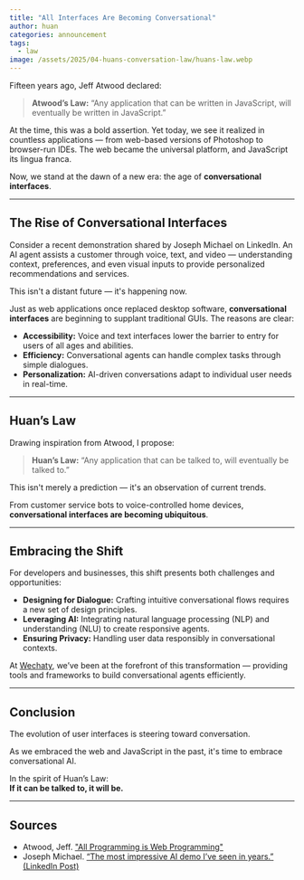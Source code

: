 ```yaml
---
title: "All Interfaces Are Becoming Conversational"
author: huan
categories: announcement
tags:
  - law
image: /assets/2025/04-huans-conversation-law/huans-law.webp
---
```


Fifteen years ago, Jeff Atwood declared:

> **Atwood’s Law:** “Any application that can be written in JavaScript, will eventually be written in JavaScript.”

At the time, this was a bold assertion. Yet today, we see it realized in countless applications — from web-based versions of Photoshop to browser-run IDEs. The web became the universal platform, and JavaScript its lingua franca.

Now, we stand at the dawn of a new era: the age of **conversational interfaces**.

---

## The Rise of Conversational Interfaces

Consider a recent demonstration shared by Joseph Michael on LinkedIn. An AI agent assists a customer through voice, text, and video — understanding context, preferences, and even visual inputs to provide personalized recommendations and services.

This isn't a distant future — it's happening now.

Just as web applications once replaced desktop software, **conversational interfaces** are beginning to supplant traditional GUIs. The reasons are clear:

- **Accessibility:** Voice and text interfaces lower the barrier to entry for users of all ages and abilities.  
- **Efficiency:** Conversational agents can handle complex tasks through simple dialogues.  
- **Personalization:** AI-driven conversations adapt to individual user needs in real-time.

---

## Huan’s Law

Drawing inspiration from Atwood, I propose:

> **Huan’s Law:** “Any application that can be talked to, will eventually be talked to.”

This isn't merely a prediction — it's an observation of current trends.

From customer service bots to voice-controlled home devices, **conversational interfaces are becoming ubiquitous**.

---

## Embracing the Shift

For developers and businesses, this shift presents both challenges and opportunities:

- **Designing for Dialogue:** Crafting intuitive conversational flows requires a new set of design principles.  
- **Leveraging AI:** Integrating natural language processing (NLP) and understanding (NLU) to create responsive agents.  
- **Ensuring Privacy:** Handling user data responsibly in conversational contexts.

At [Wechaty](https://wechaty.js.org/), we’ve been at the forefront of this transformation — providing tools and frameworks to build conversational agents efficiently.

---

## Conclusion

The evolution of user interfaces is steering toward conversation.

As we embraced the web and JavaScript in the past, it's time to embrace conversational AI.

In the spirit of Huan’s Law:  
**If it can be talked to, it will be.**

---

## Sources

- Atwood, Jeff. ["All Programming is Web Programming"](https://blog.codinghorror.com/all-programming-is-web-programming/)  
- Joseph Michael. [“The most impressive AI demo I’ve seen in years.” (LinkedIn Post)](https://www.linkedin.com/posts/joseph-michael_the-most-impressive-ai-demo-ive-seen-in-ugcPost-7317865648452198401-3bTF/)
